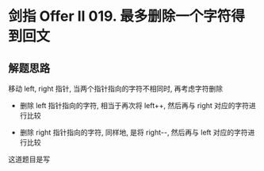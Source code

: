 # 剑指 Offer II 019. 最多删除一个字符得到回文



## 解题思路



移动 left, right 指针, 当两个指针指向的字符不相同时, 再考虑字符删除

- 删除 left 指针指向的字符, 相当于再次将 left++, 然后再与 right 对应的字符进行比较

- 删除 right 指针指向的字符, 同样地, 是将 right--, 然后再与 left 对应的字符进行比较



这道题目是写







